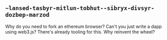 ## `~lansed-tasbyr-mitlun-tobhut--sibryx-divsyr-dozbep-marzod`
Why do you need to fork an ethereum browser? Can't you just write a dapp using web3.js? There's already tooling for this. Why reinvent the wheel? 